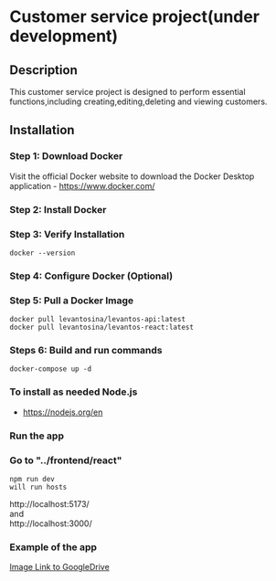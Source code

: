 # Customer service project(under development)

## Description

This customer service project is designed to perform essential functions,including creating,editing,deleting and viewing customers.

## Installation

### Step 1: Download Docker

Visit the official Docker website to download the Docker Desktop application
    - https://www.docker.com/

### Step 2: Install Docker

### Step 3: Verify Installation
    docker --version
### Step 4: Configure Docker (Optional)
### Step 5: Pull a Docker Image
    docker pull levantosina/levantos-api:latest
    docker pull levantosina/levantos-react:latest

### Steps 6: Build and run commands
    docker-compose up -d

### To install as needed Node.js
- https://nodejs.org/en

### Run the app
### Go to "../frontend/react" 
    npm run dev
    will run hosts 
http://localhost:5173/  
and  
http://localhost:3000/


### Example of the app
[Image Link to GoogleDrive ](https://drive.google.com/file/d/1W2fpjDFkVc22vkvFjYA7D_saYh5d4erk/view?usp=sharing)




